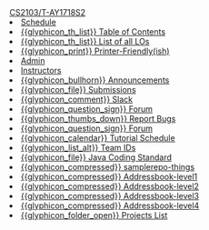 <navbar placement="top" type="inverse">
  <a slot="brand" href="{{baseUrl}}/index.html" title="Home" class="navbar-brand">CS2103/T-AY1718S2</a>
  <li><a href="{{baseUrl}}/index.html">Schedule</a></li>
  
  <dropdown text="Textbook">
    <li><a href="{{baseUrl}}/book/index.html" target="_blank">{{glyphicon_th_list}} Table of Contents</a></li>
    <li><a href="{{baseUrl}}/book/common/outcomes.html" target="_blank">{{glyphicon_th_list}} List of all LOs</a></li>
    <li><a href="{{baseUrl}}/book/common/print.html" target="_blank">{{glyphicon_print}} Printer-Friendly(ish)</a></li>
  </dropdown> 
  
  <li><a href="{{baseUrl}}/admin/index.html">Admin</a></li>
  <li><a href="{{instructors_page}}">Instructors</a></li>
  <dropdown text="IVLE">
    <li><a href="{{ivle_announcements}}" target="_blank">{{glyphicon_bullhorn}} Announcements</a></li>
    <li><a href="{{ivle_files}}" target="_blank">{{glyphicon_file}} Submissions</a></li>
  </dropdown>   
  <dropdown text="Discuss">
    <li><a href="{{slack_team}}" target="_blank">{{glyphicon_comment}} Slack</a></li>
    <li><a href="{{module_org}}/forum/issues" target="_blank">{{glyphicon_question_sign}} Forum</a></li>
  </dropdown>    
  <dropdown text="Links">
    <li><a href="{{module_org}}/website/issues" target="_blank"> {{glyphicon_thumbs_down}} Report Bugs</a></li>
    <li><a href="{{module_org}}/forum/issues" target="_blank">{{glyphicon_question_sign}} Forum</a></li>
    <li><a href="{{baseUrl}}/schedule/overview/tutorialSchedule.html" target="_blank">{{glyphicon_calendar}} Tutorial Schedule</a></li>
    <li><a href="{{team_IDs_page}}">{{glyphicon_list_alt}} Team IDs</a></li>
    <li><a href="{{java_coding_standard}}" target="_blank">{{glyphicon_file}} Java Coding Standard</a></li>
    <li><a href="{{module_org}}/samplerepo-things" target="_blank">{{glyphicon_compressed}} samplerepo-things</a></li>
    <li><a href="{{module_org}}/addressbook-level1" target="_blank">{{glyphicon_compressed}} Addressbook-level1</a></li>
    <li><a href="{{module_org}}/addressbook-level2" target="_blank">{{glyphicon_compressed}} Addressbook-level2</a></li>
    <li><a href="{{module_org}}/addressbook-level3" target="_blank">{{glyphicon_compressed}} Addressbook-level3</a></li>
    <li><a href="{{module_org}}/addressbook-level4" target="_blank">{{glyphicon_compressed}} Addressbook-level4</a></li>
    <li><a href="{{baseUrl}}/admin/projectList.html" target="_blank">{{glyphicon_folder_open}} Projects List</a></li>
  </dropdown>
</navbar>
